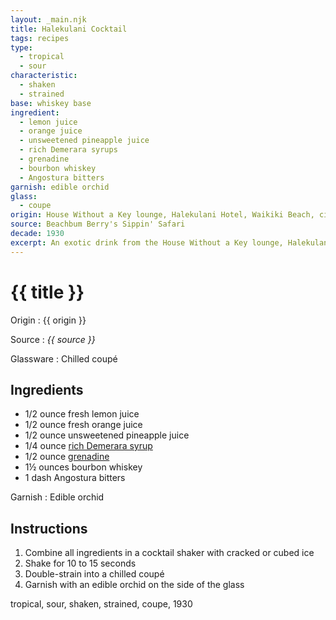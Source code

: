 ```yaml
---
layout: _main.njk
title: Halekulani Cocktail
tags: recipes
type:
  - tropical
  - sour
characteristic:
  - shaken
  - strained
base: whiskey base
ingredient:
  - lemon juice
  - orange juice
  - unsweetened pineapple juice
  - rich Demerara syrups
  - grenadine
  - bourbon whiskey
  - Angostura bitters
garnish: edible orchid
glass:
  - coupe
origin: House Without a Key lounge, Halekulani Hotel, Waikiki Beach, circa 1930s
source: Beachbum Berry's Sippin' Safari
decade: 1930
excerpt: An exotic drink from the House Without a Key lounge, Halekulani Hotel, Waikiki Beach, circa 1930s
---
```

<!-- markdownlint-disable MD025 -->
# {{ title }}
<!-- markdownlint-enable MD025 -->

Origin
  : {{ origin }}

Source
  : <cite><span data-pagefind-filter="Source">{{ source }}</span></cite>

Glassware
  : Chilled coupé

## Ingredients

* 1/2 ounce fresh lemon juice
* 1/2 ounce fresh orange juice
* 1/2 ounce unsweetened pineapple juice
* 1/4 ounce [rich Demerara syrup](/mixes/2-1-simple-syrup)
* 1/2 ounce [grenadine](/mixes/grenadine)
* 1&frac12; ounces bourbon whiskey
* 1 dash Angostura bitters

Garnish
  : <span data-pagefind-filter="Garnish">Edible orchid</span>

## Instructions

1. Combine all ingredients in a cocktail shaker with cracked or cubed ice
2. Shake for 10 to 15 seconds
3. Double-strain into a chilled coupé
4. Garnish with an edible orchid on the side of the glass

<div
  class="sr-only"
  data-cat[0]="Drink"
  data-type[0]="Tropical"
  data-type[1]="Sour"
  data-char[0]="Shaken"
  data-char[1]="Strained"
  data-base[0]="Whiskey"
  data-ingredient[0]="Lemon juice"
  data-ingredient[1]="Orange juice"
  data-ingredient[2]="Pineapple juice, unsweetened"
  data-ingredient[3]="Rich Demerara syrup"
  data-ingredient[4]="Grenadine"
  data-ingredient[5]="Whiskey, bourbon"
  data-ingredient[6]="Angostura bitters"
  data-pantry[0]="Edible orchid"
  data-juice[0]="Lemon juice"
  data-juice[1]="Orange juice"
  data-juice[2]="Pineapple juice, unsweetened"
  data-syrup[0]="Rich Demerara syrup"
  data-syrup[1]="Grenadine"
  data-liquor[0]="Whiskey, bourbon"
  data-bitters[0]="Angostura bitters"
  data-origin[0]="Halekulani Hotel, Waikiki Beach"
  data-origin[1]="House Without a Key lounge, Waikiki Beach"
  data-glass[0]="Coupé"
  data-decade[0]="1930"
  data-pagefind-filter="
    Category[data-cat[0]],
    Type[data-type[0]],
    Type[data-type[1]],
    Characteristic[data-char[0]],
    Characteristic[data-char[1]],
    Base[data-base[0]],
    Ingredient[data-ingredient[0]],
    Ingredient[data-ingredient[1]],
    Ingredient[data-ingredient[2]],
    Ingredient[data-ingredient[3]],
    Ingredient[data-ingredient[4]],
    Ingredient[data-ingredient[5]],
    Ingredient[data-ingredient[6]],
    Pantry[data-pantry[0]],
    Juice[data-juice[0]],
    Juice[data-juice[1]],
    Juice[data-juice[2]],
    Syrup[data-syrup[0]],
    Syrup[data-syrup[1]],
    Liquor[data-liquor[0]],
    Bitters[data-bitters[0]],
    Origin[data-origin[0]],
    Origin[data-origin[1]],
    Glassware[data-glass[0]],
    Decade[data-decade[0]]
  "
>
</div>

<div class="keywords" aria-hidden>tropical, sour, shaken, strained, coupe, 1930</div>
